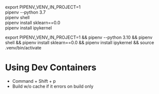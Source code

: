 export PIPENV_VENV_IN_PROJECT=1  
pipenv --python 3.7  
pipenv shell  
pipenv install sklearn==0.0  
pipenv install ipykernel  


export PIPENV_VENV_IN_PROJECT=1 && pipenv --python 3.10 && pipenv shell && pipenv install sklearn==0.0 && pipenv install ipykernel && source .venv/bin/activate

# Using Dev Containers

- Command + Shift + p
- Build w/o cache if it errors on build only
